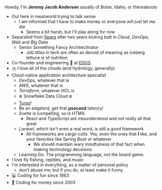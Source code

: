 Howdy, I'm **Jeremy Jacob Anderson** usually of Boise, Idaho, or thereabouts
- Out here in meatworld trying to talk sense
  - I am informed that I have to make money or everyone will just let me die
    - Seems a bit harsh, but I'll play along for now
- Separated from [Sparq](https://teamsparq.com) after two years kicking butt in _Cloud_, _DevOps_, _Web_ and _Big Data_
  - Senior Something Fancy Architectinator
    - Job titles in tech are often as devoid of meaning as iceberg lettuce is of nutrition
- Co-founder and engineering 👑 at [EDOS](https://edos.io)
- ⛈️ I love all of the clouds (and hydrology, generally)
- Cloud-native application architecture specialist
  - _DevOps_, whatever that is
  - _AWS_, whatever that is
  - _Terraform_, whatever HCL is
  - ❄️ Snowflake Data Cloud ❄️
  - [Turso](https://turso.tech/deeznuts)!
  -   Be an edgelord, get that **µsecond** latency!
  - _Svelte_ is compelling, so is _HTMX_.
    - React and TypeScript are misunderstood and not really all that great
  - _Laravel_, which isn't even a real word, is still a good framework
    - All frameworks are cargo cults. Yes, even the ones that **I** like, and your favorites like Spring Boot or whatever
      - We should maintain wary mindfulness of that fact when making technology decisions
  - Learning Go. The programming language, not the board game.
- I love fly fishing, reptiles, and music
- I'm interested in everything, as a matter of personal policy
  - don't abuse me; but if you do, at least make it funny
- 💻 Coding for fun since 1983
- 💸 Coding for money since 2003

